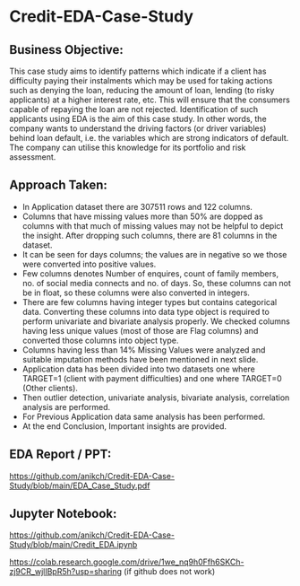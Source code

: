 # Credit-EDA-Case-Study

## Business Objective:

This case study aims to identify patterns which indicate if a client has difficulty paying their instalments which may be used for taking actions such as denying the loan, reducing the amount of loan, lending (to risky applicants) at a higher interest rate, etc. This will ensure that the consumers capable of repaying the loan are not rejected. Identification of such applicants using EDA is the aim of this case study. In other words, the company wants to understand the driving factors (or driver variables) behind loan default, i.e. the variables which are strong indicators of default. The company can utilise this knowledge for its portfolio and risk assessment.

## Approach Taken:

- In Application dataset there are 307511 rows and 122 columns.
- Columns that have missing values more than 50% are dopped as columns with that much of missing values may not be helpful to depict the insight. After dropping such columns, there are 81 columns in the dataset.
- It can be seen for days columns; the values are in negative so we those were converted into positive values.
- Few columns denotes Number of enquires, count of family members, no. of social media connects and no. of days. So, these columns can not be in float, so these columns were also converted in integers.
- There are few columns having integer types but contains categorical data. Converting these columns into data type object is required to perform univariate and bivariate analysis properly. We checked columns having less unique values (most of those are Flag columns) and converted those columns into object type.
- Columns having less than 14% Missing Values were analyzed and suitable imputation methods have been mentioned in next slide.
- Application data has been divided into two datasets one where TARGET=1 (client with payment difficulties) and one where TARGET=0 (Other clients).
- Then outlier detection, univariate analysis, bivariate analysis, correlation analysis are performed.
- For Previous Application data same analysis has been performed.
- At the end Conclusion, Important insights are provided.

## EDA Report / PPT:

https://github.com/anikch/Credit-EDA-Case-Study/blob/main/EDA_Case_Study.pdf

## Jupyter Notebook:

https://github.com/anikch/Credit-EDA-Case-Study/blob/main/Credit_EDA.ipynb 

https://colab.research.google.com/drive/1we_nq9h0Ffh6SKCh-zj9CR_wjlIBpR5h?usp=sharing (if github does not work)
